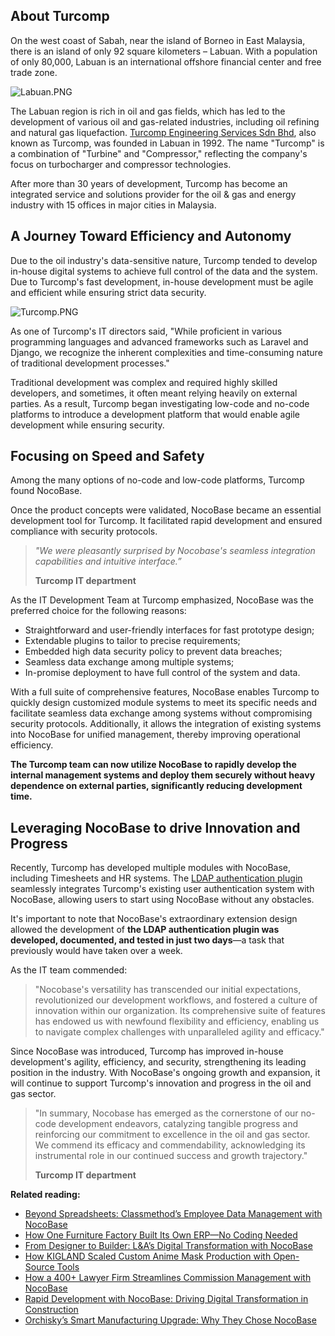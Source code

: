 ## **About Turcomp**

On the west coast of Sabah, near the island of Borneo in East Malaysia, there is an island of only 92 square kilometers – Labuan. With a population of only 80,000, Labuan is an international offshore financial center and free trade zone.

![Labuan.PNG](https://static-docs.nocobase.com/fc745e812bd69ae5d443f71d4f105616.PNG)

The Labuan region is rich in oil and gas fields, which has led to the development of various oil and gas-related industries, including oil refining and natural gas liquefaction. [Turcomp Engineering Services Sdn Bhd](https://www.turcomp.com/), also known as Turcomp, was founded in Labuan in 1992. The name "Turcomp" is a combination of "Turbine" and "Compressor," reflecting the company's focus on turbocharger and compressor technologies.

After more than 30 years of development, Turcomp has become an integrated service and solutions provider for the oil & gas and energy industry with 15 offices in major cities in Malaysia.

## **A Journey Toward Efficiency and Autonomy**

Due to the oil industry's data-sensitive nature, Turcomp tended to develop in-house digital systems to achieve full control of the data and the system. Due to Turcomp's fast development, in-house development must be agile and efficient while ensuring strict data security.

![Turcomp.PNG](https://static-docs.nocobase.com/37bd294e400ef011320b54878b69e84f.PNG)

As one of Turcomp's IT directors said, "While proficient in various programming languages and advanced frameworks such as Laravel and Django, we recognize the inherent complexities and time-consuming nature of traditional development processes."

Traditional development was complex and required highly skilled developers, and sometimes, it often meant relying heavily on external parties. As a result, Turcomp began investigating low-code and no-code platforms to introduce a development platform that would enable agile development while ensuring security.

## **Focusing on Speed and Safety**

Among the many options of no-code and low-code platforms, Turcomp found NocoBase.

Once the product concepts were validated, NocoBase became an essential development tool for Turcomp. It facilitated rapid development and ensured compliance with security protocols.

> *"We were pleasantly surprised by Nocobase's seamless integration capabilities and intuitive interface.”*
>
> **Turcomp IT department**

As the IT Development Team at Turcomp emphasized, NocoBase was the preferred choice for the following reasons:

* Straightforward and user-friendly interfaces for fast prototype design;
* Extendable plugins to tailor to precise requirements;
* Embedded high data security policy to prevent data breaches;
* Seamless data exchange among multiple systems;
* In-promise deployment to have full control of the system and data.

With a full suite of comprehensive features, NocoBase enables Turcomp to quickly design customized module systems to meet its specific needs and facilitate seamless data exchange among systems without compromising security protocols. Additionally, it allows the integration of existing systems into NocoBase for unified management, thereby improving operational efficiency.

**The Turcomp team can now utilize NocoBase to rapidly develop the internal management systems and deploy them securely without heavy dependence on external parties, significantly reducing development time.**

## **Leveraging NocoBase to drive Innovation and Progress**

Recently, Turcomp has developed multiple modules with NocoBase, including Timesheets and HR systems. The [LDAP authentication plugin](https://docs.nocobase.com/handbook/auth-ldap) seamlessly integrates Turcomp's existing user authentication system with NocoBase, allowing users to start using NocoBase without any obstacles.

It's important to note that NocoBase's extraordinary extension design allowed the development of **the LDAP authentication plugin was developed, documented, and tested in just two days**—a task that previously would have taken over a week.

As the IT team commended:

> "Nocobase's versatility has transcended our initial expectations, revolutionized our development workflows, and fostered a culture of innovation within our organization. Its comprehensive suite of features has endowed us with newfound flexibility and efficiency, enabling us to navigate complex challenges with unparalleled agility and efficacy."

Since NocoBase was introduced, Turcomp has improved in-house development's agility, efficiency, and security, strengthening its leading position in the industry. With NocoBase's ongoing growth and expansion, it will continue to support Turcomp's innovation and progress in the oil and gas sector.

> "In summary, Nocobase has emerged as the cornerstone of our no-code development endeavors, catalyzing tangible progress and reinforcing our commitment to excellence in the oil and gas sector. We commend its efficacy and commendability, acknowledging its instrumental role in our continued success and growth trajectory."
>
> **Turcomp IT department**

**Related reading:**

* [Beyond Spreadsheets: Classmethod’s Employee Data Management with NocoBase](https://www.nocobase.com/en/blog/classmethod)
* [How One Furniture Factory Built Its Own ERP—No Coding Needed](https://www.nocobase.com/en/blog/olmon)
* [From Designer to Builder: L&A’s Digital Transformation with NocoBase](https://www.nocobase.com/en/blog/l-a)
* [How KIGLAND Scaled Custom Anime Mask Production with Open-Source Tools](https://www.nocobase.com/en/blog/kigland)
* [How a 400+ Lawyer Firm Streamlines Commission Management with NocoBase](https://www.nocobase.com/en/blog/how-400-lawyer-firm-streamlines-commission-management-with-nocobase)
* [Rapid Development with NocoBase: Driving Digital Transformation in Construction](https://www.nocobase.com/en/blog/rapid-development-with-nocobase)
* [Orchisky’s Smart Manufacturing Upgrade: Why They Chose NocoBase](https://www.nocobase.com/en/blog/Orchisky)
